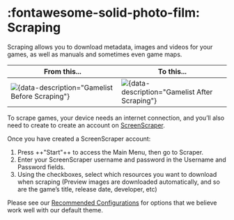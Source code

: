 # :fontawesome-solid-photo-film: Scraping

Scraping allows you to download metadata, images and videos for your games, as well as manuals and sometimes even game maps.

| From this... | To this... |
| -- | -- |
| ![](../../_inc/images/scraping-before.png){data-description="Gamelist Before Scraping"} | ![](../../_inc/images/scraping-after.png){data-description="Gamelist After Scraping"} |


To scrape games, your device needs an internet connection, and you’ll also need to create to create an account on [ScreenScraper](https://screenscraper.fr/).

Once you have created a ScreenScraper account:

1. Press ++"Start"++ to access the Main Menu, then go to Scraper.
2. Enter your ScreenScraper username and password in the Username and Password fields.
3. Using the checkboxes, select which resources you want to download when scraping (Preview images are downloaded automatically, and so are the game’s title, release date, developer, etc)

Please see our [Recommended Configurations](../themes/#recommended-configurations) for options that we believe work well with our default theme.
